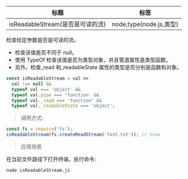 | 标题                             | 标签                    |
| -------------------------------- | ----------------------- |
| isReadableStream(是否是可读的流) | node,type(node.js,类型) |

检查给定参数是否是可读的流。

- 检查该值是否不同于 null。
- 使用 TypeOf 检查该值是否为类型对象，并且管道属性是类型函数。
- 另外，检查\_read 和\_readableState 属性的类型是否分别是函数和对象。

```js
const isReadableStream = val =>
  val !== null &&
  typeof val === 'object' &&
  typeof val.pipe === 'function' &&
  typeof val._read === 'function' &&
  typeof val._readableState === 'object';
```

> 调用方式:

```js
const fs = require('fs');
isReadableStream(fs.createReadStream('test.txt')); // true
```

> 应用场景

<div class="code-editor" data-url="codes/node/demo/isReadableStream.js" data-language="javascript"></div>

在当前文件路径下打开终端，执行命令:

```shell
node isReadableStream.js
```
